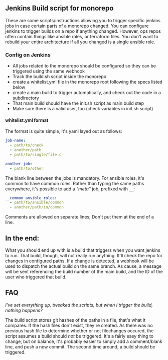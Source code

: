 ## Jenkins Build script for monorepo

These are some scripts/instructions allowing you to trigger specific jenkins jobs in case certain parts of a monorepo changed. You can configure jenkins to trigger builds on a repo if anything changed. However, ops repos often contain things like ansible roles, or terraform files. You don't want to rebuild your entire architecture if all you changed is a single ansible role.


### Config on Jenkins

* All jobs related to the monorepo should be configured so they can be triggered using the same webhook
* Track the build.sh script inside the monorepo
* create a whitelist.yml file in the monorepo root following the specs listed below
* create a main build to trigger automatically, and check out the code in a subdirectory
* That main build should have the init.sh script as main build step
* Make sure there is a valid user, too (check variables in init.sh script)

#### whitelist.yml format

The format is quite simple, it's yaml layed out as follows:

```yaml
job-name:
  - path/to/check
  - another/path
  - path/to/single/file.c

another-job:
  - path/to/other
```

The blank line between the jobs is mandatory. For ansible roles, it's common to have common roles. Rather than typing the same paths everywhere, it's possible to add a _"meta"_ job, prefixed with `__`:

```yaml
__common_ansible_roles:
  - path/to/ansible/common
  - another/path/in/common
```

Comments are allowed on separate lines; Don't put them at the end of a line.

## In the end:

What you should end up with is a build that triggers when you want jenkins to run. That build, though, will not really run anything. It'll check the repo for changes in configured paths. If a change is detected, a webhook will be used to dispatch the actual build on the same branch. As cause, a message will be sent referencing the build number of the main build, and the ID of the user who triggered that build.

## FAQ

_I've set everything up, tweaked the scripts, but when I trigger the build, nothing happens?_

The build script stores git hashes of the paths in a file, that's what it compares. If the hash files don't exist, they're created. As there was no previous hash file to determine whether or not filechanges occured, the script assumes a build should *not* be triggered. It's a fairly easy thing to change, but on balance, it's probably easier to simply add a comment/blank line, and push a new commit. The second time around, a build should be triggered.

